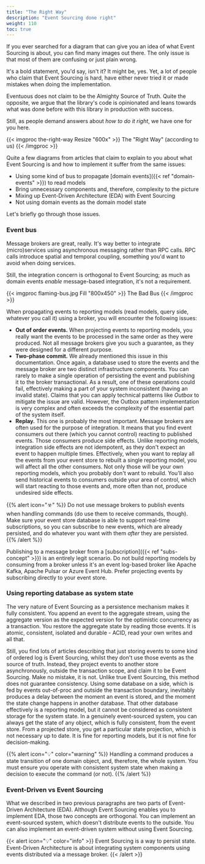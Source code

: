 ```yaml
---
title: "The Right Way"
description: "Event Sourcing done right"
weight: 110
toc: true
---
```


If you ever searched for a diagram that can give you an idea of what Event Sourcing is about, you can find many images out there. The only issue is that most of them are confusing or just plain wrong.

It's a bold statement, you'd say, isn't it? It might be, yes. Yet, a lot of people who claim that Event Sourcing is hard, have either never tried it or made mistakes when doing the implementation.

Eventuous does not claim to be the Almighty Source of Truth. Quite the opposite, we argue that the library's code is opinionated and leans towards what was done before with this library in production with success.

Still, as people demand answers about _how to do it right_, we have one for you here.

{{< imgproc the-right-way Resize "600x" >}}
The "Right Way" (according to us)
{{< /imgproc >}}

Quite a few diagrams from articles that claim to explain to you about what Event Sourcing is and how to implement it suffer from the same issues:

- Using some kind of bus to propagate [domain events]({{< ref "domain-events" >}}) to read models
- Bring unnecessary components and, therefore, complexity to the picture
- Mixing up Event-Driven Architecture (EDA) with Event Sourcing
- Not using domain events as the domain model state

Let's briefly go through those issues.

### Event bus

Message brokers are great, really. It's way better to integrate (micro)services using asynchronous messaging rather than RPC calls. RPC calls introduce spatial and temporal coupling, something you'd want to avoid when doing services.

Still, the integration concern is orthogonal to Event Sourcing; as much as domain events _enable_ message-based integration, it's not a requirement.

{{< imgproc flaming-bus.jpg Fill "800x450" >}}
The Bad Bus
{{< /imgproc >}}

When propagating events to reporting models (read models, query side, whatever you call it) using a broker, you will encounter the following issues:

- **Out of order events.** When projecting events to reporting models, you really want the events to be processed in the same order as they were produced. Not all message brokers give you such a guarantee, as they were designed for a different purpose.
- **Two-phase commit.** We already mentioned this issue in this documentation. Once again, a database used to store the events and the message broker are two distinct infrastructure components. You can rarely to make a single operation of persisting the event and publishing it to the broker transactional. As a result, one of these operations could fail, effectively making a part of your system inconsistent (having an invalid state). Claims that you can apply technical patterns like _Outbox_ to mitigate the issue are valid. However, the Outbox pattern implementation is very complex and often exceeds the complexity of the essential part of the system itself.
- **Replay.** This one is probably the most important. Message brokers are often used for the purpose of integration. It means that you find event consumers out there (which you cannot control) reacting to published events. Those consumers produce side effects. Unlike reporting models, integration side effects are not idempotent, as they don't expect an event to happen multiple times. Effectively, when you want to replay all the events from your event store to rebuilt a single reporting model, you will affect all the other consumers. Not only those will be your own reporting models, which you probably don't want to rebuild. You'll also send historical events to consumers outside your area of control, which will start reacting to those events and, more often than not, produce undesired side effects.

{{% alert icon="☣️" %}}
Do not use message brokers to publish events when handling commands (do use them to receive commands, though). Make sure your event store database is able to support real-time subscriptions, so you can subscribe to new events, which are already persisted, and do whatever you want with them _after_ they are persisted.
{{% /alert %}}

Publishing to a message broker from a [subscription]({{< ref "subs-concept" >}}) is an entirely legit scenario. Do not build reporting models by consuming from a broker unless it's an event log-based broker like Apache Kafka, Apache Pulsar or Azure Event Hub. Prefer projecting events by subscribing directly to your event store.

### Using reporting database as system state

The very nature of Event Sourcing as a persistence mechanism makes it fully consistent. You append an event to the aggregate stream, using the aggregate version as the expected version for the optimistic concurrency as a transaction. You restore the aggregate state by reading those events. It is atomic, consistent, isolated and durable - ACID, read your own writes and all that.

Still, you find lots of articles describing that just storing events to some kind of ordered log is Event Sourcing, whilst they don't use those events as the source of truth. Instead, they project events to another store asynchronously, outside the transaction scope, and claim it to be Event Sourcing. Make no mistake, it is not. Unlike true Event Sourcing, this method does not guarantee consistency. Using some database on a side, which is fed by events out-of-proc and outside the transaction boundary, inevitably produces a delay between the moment an event is stored, and the moment the state change happens in another database. That other database effectively is a reporting model, but it cannot be considered as consistent storage for the system state. In a genuinely event-sourced system, you can always get the state of any object, which is fully consistent, from the event store. From a projected store, you get a particular state projection, which is not necessary up to date. It is fine for reporting models, but it is not fine for decision-making.

{{% alert icon="💡" color="warning" %}}
Handling a command produces a state transition of one domain object, and, therefore, the whole system. You must ensure you operate with consistent system state when making a decision to execute the command (or not).
{{% /alert %}}

### Event-Driven vs Event Sourcing

What we described in two previous paragraphs are two parts of Event-Driven Architecture (EDA). Although Event Sourcing enables you to implement EDA, those two concepts are orthogonal. You can implement an event-sourced system, which doesn't distribute events to the outside. You can also implement an event-driven system without using Event Sourcing.

{{< alert icon="💡" color="info" >}}
Event Sourcing is a way to persist state. Event-Driven Architecture is about integrating system components using events distributed via a message broker.
{{< /alert >}}
